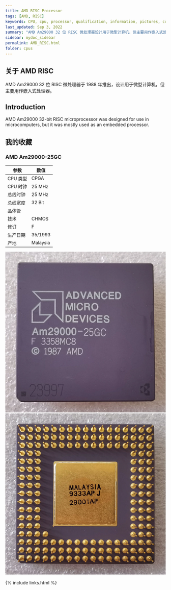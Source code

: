 ```yaml
---
title: AMD RISC Processor
tags: [AMD, RISC]
keywords: CPU, cpu, processor, qualification, information, pictures, core, frequency, chip packaging, packaging, cpu info, x86, collection, amd, cyrix, harris, ibm, idt, iit, intel, motorola, nec, sgs, sgs-thomson, siemens, ST, signetics, mhs, ti, texas instruments, ulsi, umc, weitek, zilog, 808x, 8085, 8088, 8086, 80188, 80186, 80286, 286, 80386, 386, i386, Am386, 386sx, 386dx, 486, i486, 586, 486sx, 486dx, overdrive, 487, pentium, 586, 5x86, 386dlc, 386slc, 486dx2, mmx, ppro, pentium-pro, pro, athlon, duron, z80, dirk oppelt, dirk, oppelt, engineering, sample, samples
last_updated: Sep 3, 2022
summary: "AMD Am29000 32 位 RISC 微处理器设计用于微型计算机，但主要用作嵌入式处理器。"
sidebar: mydoc_sidebar
permalink: AMD_RISC.html
folder: cpus
---
```


## 关于 AMD RISC

AMD Am29000 32 位 RISC 微处理器于 1988 年推出，设计用于微型计算机，但主要用作嵌入式处理器。

## Introduction

AMD Am29000 32-bit RISC microprocessor was designed for use in microcomputers, but it was mostly used as an embedded processor.

## 我的收藏

### AMD Am29000-25GC

| 参数 | 数值 |
| ------ | ------ |
| CPU 类型 | CPGA |
| CPU 时钟 | 25 MHz |
| 总线时钟 | 25 MHz |
| 总线宽度 | 32 Bit |
| 晶体管 |  |
| 技术 | CHMOS |
| 修订 | F |
| 生产日期 | 35/1993 |
| 产地 | Malaysia |

![AMD Am29000-25GC 正面](/images/cpus/AMD/AMD_Am29000-25GC_1.jpg)
![AMD Am29000-25GC 反面](/images/cpus/AMD/AMD_Am29000-25GC_2.jpg)

{% include links.html %}
